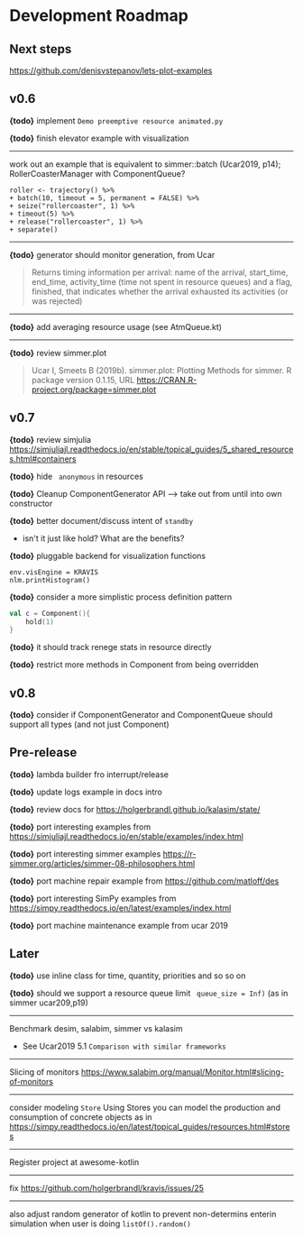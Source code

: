 # Development Roadmap


## Next steps

<https://github.com/denisvstepanov/lets-plot-examples>


## v0.6

**{todo}** implement `Demo preemptive resource animated.py`

**{todo}** finish elevator example with visualization

---

work out an example that is equivalent to simmer::batch (Ucar2019, p14); RollerCoasterManager with ComponentQueue?

```
roller <- trajectory() %>%
+ batch(10, timeout = 5, permanent = FALSE) %>%
+ seize("rollercoaster", 1) %>%
+ timeout(5) %>%
+ release("rollercoaster", 1) %>%
+ separate()
```


---
**{todo}** generator should monitor generation, from Ucar
>  Returns timing information per arrival: name of the arrival,
start_time, end_time, activity_time (time not spent in resource queues) and a flag,
finished, that indicates whether the arrival exhausted its activities (or was rejected)


---
**{todo}** add averaging resource usage (see AtmQueue.kt)

---
**{todo}** review simmer.plot
> Ucar I, Smeets B (2019b). simmer.plot: Plotting Methods for simmer. R package version 0.1.15, URL <https://CRAN.R-project.org/package=simmer.plot>


## v0.7

**{todo}** review simjulia <https://simjuliajl.readthedocs.io/en/stable/topical_guides/5_shared_resources.html#containers>

**{todo}** hide ` anonymous` in resources

**{todo}** Cleanup ComponentGenerator API --> take out from until into own constructor

**{todo}**  better document/discuss intent of `standby`
* isn't it just like hold? What are the benefits?


**{todo}** pluggable backend for visualization functions
```
env.visEngine = KRAVIS
nlm.printHistogram()
```

**{todo}** consider a more simplistic process definition pattern
```kotlin
val c = Component(){
    hold(1)
}
```

**{todo}** it should track renege stats in resource directly

**{todo}** restrict more methods in Component from being overridden

##  v0.8

**{todo}** consider if ComponentGenerator and ComponentQueue should support all types (and not just Component)


## Pre-release

**{todo}** lambda builder fro interrupt/release

**{todo}** update logs example in docs intro

**{todo}** review docs for <https://holgerbrandl.github.io/kalasim/state/>

**{todo}** port interesting examples from <https://simjuliajl.readthedocs.io/en/stable/examples/index.html>

**{todo}** port interesting simmer examples
<https://r-simmer.org/articles/simmer-08-philosophers.html>

**{todo}** port machine repair example from  <https://github.com/matloff/des>

**{todo}** port interesting SimPy examples from <https://simpy.readthedocs.io/en/latest/examples/index.html>

**{todo}** port  machine maintenance example from ucar 2019

## Later

**{todo}** use inline class for time, quantity, priorities and so so on

**{todo}** should we support a resource queue limit ` queue_size = Inf)` (as in simmer ucar209,p19)

---

Benchmark desim, salabim, simmer vs kalasim
* See Ucar2019  5.1 `Comparison with similar frameworks`

---

Slicing of monitors <https://www.salabim.org/manual/Monitor.html#slicing-of-monitors>

---

consider modeling `Store` Using Stores you can model the production and consumption of concrete objects as in <https://simpy.readthedocs.io/en/latest/topical_guides/resources.html#stores>

---

Register project at awesome-kotlin


---

fix <https://github.com/holgerbrandl/kravis/issues/25>

---

also adjust random generator of kotlin to prevent non-determins enterin simulation when user is doing `listOf().random()`